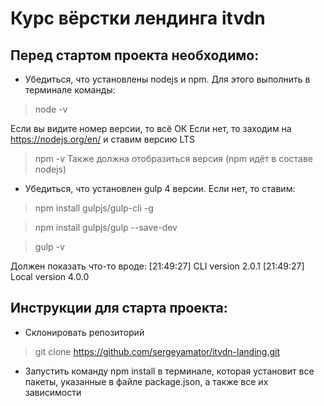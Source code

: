 # Курс вёрстки лендинга itvdn

## Перед стартом проекта необходимо:

* Убедиться, что установлены nodejs и npm. Для этого выполнить в терминале команды:

> node -v

Если вы видите номер версии, то всё ОК
Если нет, то заходим на https://nodejs.org/en/ и ставим версию LTS

> npm -v
Также должна отобразиться версия (npm идёт в составе nodejs)

* Убедиться, что установлен gulp 4 версии. Если нет, то ставим:

> npm install gulpjs/gulp-cli -g

> npm install gulpjs/gulp --save-dev

> gulp -v

Должен показать что-то вроде:
[21:49:27] CLI version 2.0.1
[21:49:27] Local version 4.0.0

## Инструкции для старта проекта:
* Склонировать репозиторий
> git clone https://github.com/sergeyamator/itvdn-landing.git

* Запустить команду npm install в терминале, которая установит все пакеты, указанные в файле package.json, а также все их зависимости




